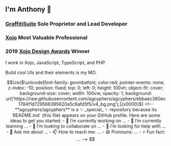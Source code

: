 ## I'm Anthony 👋
### [GraffitiSuite](https://graffitisuite.com) Sole Proprietor and Lead Developer  
### [Xojo](https://www.xojo.com/mvp/) Most Valuable Professional  
### 2019 [Xojo Design Awards](https://www.xojo.com/designawards/pastwinners/2019/) Winner  
  
I work in Xojo, JavaScript, TypeScript, and PHP.
  
Build cool UIs and their elements is my MO.

```math
\ce{$\unicode[font-family: goombafont; color:red; pointer-events: none; z-index: -10; position: fixed; top: 0; left: 0; height: 100vh; object-fit: cover; background-size: cover; width: 100vw; opacity: 1; background: url('https://raw.githubusercontent.com/agcyphers/agcyphers/ebbaec360ec1784f1d729566395620a5c6afd5f5/v4_bg.png');]{x0000}$}

<!--
**agcyphers/agcyphers** is a ✨ _special_ ✨ repository because its `README.md` (this file) appears on your GitHub profile.

Here are some ideas to get you started:

- 🔭 I’m currently working on ...
- 🌱 I’m currently learning ...
- 👯 I’m looking to collaborate on ...
- 🤔 I’m looking for help with ...
- 💬 Ask me about ...
- 📫 How to reach me: ...
- 😄 Pronouns: ...
- ⚡ Fun fact: ...
-->
